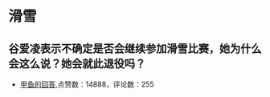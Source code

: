 #  滑雪 
## 谷爱凌表示不确定是否会继续参加滑雪比赛，她为什么会这么说？她会就此退役吗？
- [甲鱼的回答](https://www.zhihu.com/question/517793282/answer/-1935833578),点赞数：14888，评论数：255

